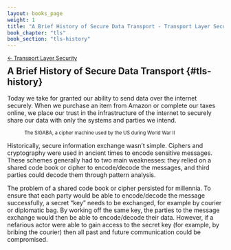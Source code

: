 ```yaml
---
layout: books_page
weight: 1
title: "A Brief History of Secure Data Transport - Transport Layer Security"
book_chapter: "tls"
book_section: "tls-history"
---
```


<div style="font-size: 0.9em; margin-bottom: -20px;"><a href="../">&larr; Transport Layer Security</a></div>

## A Brief History of Secure Data Transport {#tls-history}

Today we take for granted our ability to send data over the internet securely. When we purchase an item from Amazon or complete our taxes online, we place our trust in the infrastructure of the internet to securely share our data with only the systems and parties we intend.

<figure id="fig_tls_siggaba">
  <img src="../images/SIGABA-labelled-2.jpg" alt=""/>
  <figcaption style="font-size: 0.8em;">The SIGABA, a cipher machine used by the US during World War II</figcaption>
</figure>

Historically, secure information exchange wasn’t simple. Ciphers and cryptography were used in ancient times to encode sensitive messages. These schemes generally had to two main weaknesses: they relied on a shared code book or cipher to encode/decode the messages, and third parties could decode them through pattern analysis.

The problem of a shared code book or cipher persisted for millennia. To ensure that each party would be able to encode/decode the message successfully, a secret “key” needs to be exchanged, for example by courier or diplomatic bag. By working off the same key, the parties to the message exchange would then be able to encode/decode their data. However, if a nefarious actor were able to gain access to the secret key (for example, by bribing the courier) then all past and future communication could be compromised.
